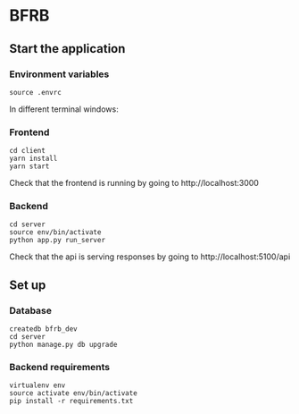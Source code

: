 # BFRB

## Start the application

### Environment variables
```
source .envrc
```

In different terminal windows:

### Frontend
```
cd client
yarn install
yarn start
```

Check that the frontend is running by going to http://localhost:3000

### Backend
```
cd server
source env/bin/activate
python app.py run_server
```

Check that the api is serving responses by going to http://localhost:5100/api

## Set up

### Database
```
createdb bfrb_dev
cd server
python manage.py db upgrade
```

### Backend requirements
```
virtualenv env
source activate env/bin/activate
pip install -r requirements.txt
```
